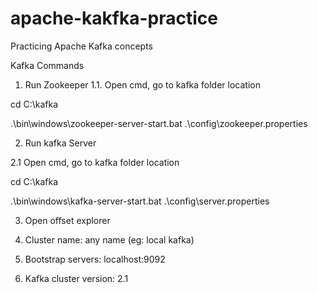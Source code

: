 # apache-kakfka-practice
Practicing Apache Kafka concepts 

Kafka Commands

1. Run Zookeeper
1.1. Open cmd, go to kafka folder location

cd C:\kafka

.\bin\windows\zookeeper-server-start.bat .\config\zookeeper.properties

2. Run kafka Server

2.1 Open cmd, go to kafka folder location

cd C:\kafka

.\bin\windows\kafka-server-start.bat .\config\server.properties


3. Open offset explorer

1. Cluster name: any name (eg: local kafka)
2. Bootstrap servers: localhost:9092
3. Kafka cluster version: 2.1
